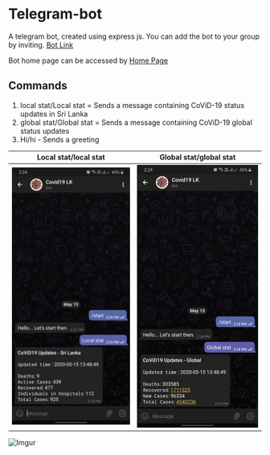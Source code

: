 # Telegram-bot
A telegram bot, created using express js. You can add the bot to your group by inviting. [Bot Link](https://t.me/rw9_bot)

Bot home page can be accessed by [Home Page](https://covid-bot-lk.herokuapp.com/)
## Commands

1. local stat/Local stat = Sends a message containing CoViD-19 status updates in Sri Lanka
2. global stat/Global stat = Sends a message containing CoViD-19 global status updates
2. Hi/hi - Sends a greeting

|Local stat/local stat|Global stat/global stat|
| ------------- |:-------------:|
|![Alt Text](https://github.com/MalakaDeSilva/Telegram-bot/blob/master/test-images/Screenshot_20200515-142436_Telegram.png)|![](https://github.com/MalakaDeSilva/Telegram-bot/blob/master/test-images/Screenshot_20200515-142457_Telegram.png)|

![Imgur](https://i.imgur.com/CEVmIAX.png)
